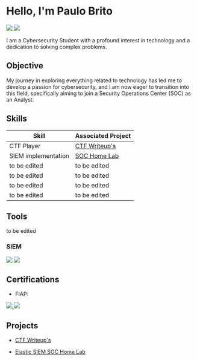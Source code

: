 # Hello, I'm Paulo Brito
<a href="https://linkedin.com/in/pauloricardobrito/"><img src="https://img.shields.io/badge/-LinkedIn-0072b1?&style=for-the-badge&logo=linkedin&logoColor=white" /></a>
<a href="https://tryhackme.com/p/PauloBrito"><img src="https://img.shields.io/badge/-TryHackMe-red?&style=for-the-badge&logo=tryhackme&logoColor=white" /></a>


I am a Cybersecurity Student with a profound interest in technology and a dedication to solving complex problems.

## Objective

My journey in exploring everything related to technology has led me to develop a passion for cybersecurity, and I am now eager to transition into this field, specifically aiming to join a Security Operations Center (SOC) as an Analyst.

## Skills

| Skill                                         | Associated Project         |
|-----------------------------------------------|----------------------------|
|CTF Player         | <a href ="https://github.com/knucklespaulo/CTF-Writeup"> CTF Writeup's </a>|
| SIEM implementation | <a href ="https://github.com/knucklespaulo/Elastic-SIEM-SOC-Home-Lab"> SOC Home Lab </a>|
| to be edited         | to be edited|
| to be edited      | to be edited|
| to be edited                  | to be edited|
| to be edited | to be edited|

## Tools
to be edited


### SIEM
<div>
    <img src="https://img.shields.io/badge/-Splunk-000000?&style=for-the-badge&logo=Splunk&logoColor=white" />
    <img src="https://img.shields.io/badge/-Elastic-005571?&style=for-the-badge&logo=Elastic&logoColor=white" />
</div>

## Certifications
- FIAP: 
<div>
<a href="https://www.linkedin.com/in/pauloricardobrito/overlay/1719840832491/single-media-viewer/?profileId=ACoAAAjT3wcBUJpEGT94kUHXhLHhipwVaYRivrs">
  <img src="https://img.shields.io/badge/-FCCP-000080?&style=for-the-badge&logoColor=white" />
</a>
<a href="https://www.linkedin.com/in/pauloricardobrito/overlay/1725107196875/single-media-viewer/?profileId=ACoAAAjT3wcBUJpEGT94kUHXhLHhipwVaYRivrs">
  <img src="https://img.shields.io/badge/-FCISM-000080?&style=for-the-badge&logoColor=white" />
</a>

</div>

## Projects
- <a href ="https://github.com/knucklespaulo/CTF-Writeup"> CTF Writeup's

- <a href ="https://github.com/knucklespaulo/Elastic-SIEM-SOC-Home-Lab"> Elastic SIEM SOC Home Lab </a>
